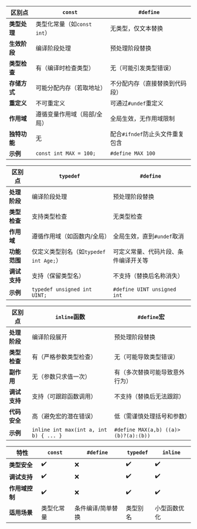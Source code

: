 
| **区别点**  | **`const`**            | **`#define`**        |
| -------- | ---------------------- | -------------------- |
| **类型处理** | 类型化常量（如`const int`）    | 无类型，仅文本替换            |
| **生效阶段** | 编译阶段处理                 | 预处理阶段替换              |
| **类型检查** | 有（编译时检查类型）             | 无（可能引发类型错误）          |
| **存储方式** | 可能分配内存（若取地址）           | 不分配内存（直接替换到代码段）      |
| **重定义**  | 不可重定义                  | 可通过`#undef`重定义       |
| **作用域**  | 遵循变量作用域（局部/全局）         | 全局生效，无作用域限制          |
| **独特功能** | 无                      | 配合`#ifndef`防止头文件重复包含 |
| **示例**   | `const int MAX = 100;` | `#define MAX 100`    |

| **区别点**  | **`typedef`**                | **`#define`**               |
| -------- | ---------------------------- | --------------------------- |
| **处理阶段** | 编译阶段处理                       | 预处理阶段替换                     |
| **类型检查** | 支持类型检查                       | 无类型检查                       |
| **作用域**  | 遵循作用域（如函数内/全局）               | 全局生效，直到`#undef`取消           |
| **功能范围** | 仅定义类型别名（如`typedef int Age;`） | 可定义常量、代码片段、条件编译开关等          |
| **调试支持** | 支持（保留类型名）                    | 不支持（替换后名称消失）                |
| **示例**   | `typedef unsigned int UINT;` | `#define UINT unsigned int` |

| **区别点**  | **`inline`函数**                         | **`#define`宏**                       |
| -------- | -------------------------------------- | ------------------------------------ |
| **处理阶段** | 编译阶段展开                                 | 预处理阶段替换                              |
| **类型检查** | 有（严格参数类型检查）                            | 无（可能导致类型错误）                          |
| **副作用**  | 无（参数只求值一次）                             | 有（多次替换可能导致意外行为）                      |
| **调试支持** | 支持（可跟踪函数调用）                            | 不支持（替换后无法跟踪）                         |
| **代码安全** | 高（避免宏的潜在错误）                            | 低（需谨慎处理括号和参数）                        |
| **示例**   | `inline int max(int a, int b) { ... }` | `#define MAX(a,b) ((a)>(b)?(a):(b))` |

| **特性**    | **`const`** | **`#define`** | **`typedef`** | **`inline`** |
| --------- | ----------- | ------------- | ------------- | ------------ |
| **类型安全**  | ✔️          | ❌             | ✔️            | ✔️           |
| **调试支持**  | ✔️          | ❌             | ✔️            | ✔️           |
| **作用域控制** | ✔️          | ❌             | ✔️            | ✔️           |
| **适用场景**  | 类型化常量       | 条件编译/简单替换     | 类型别名          | 小型函数优化       |
